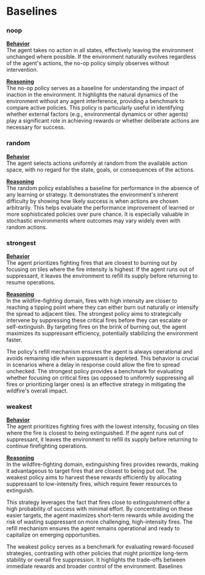 # Baselines

### noop
<u>**Behavior**</u><br>
The agent takes no action in all states, effectively leaving the environment unchanged where possible. If the
environment naturally evolves regardless of the agent's actions, the no-op policy simply observes without intervention.

<u>**Reasoning**</u><br>
The no-op policy serves as a baseline for understanding the impact of inaction in the environment. It highlights the
natural dynamics of the environment without any agent interference, providing a benchmark to compare active policies.
This policy is particularly useful in identifying whether external factors (e.g., environmental dynamics or other
agents) play a significant role in achieving rewards or whether deliberate actions are necessary for success.

### random
<u>**Behavior**</u><br>
The agent selects actions uniformly at random from the available action space, with no regard for the state, goals, or
consequences of the actions.

<u>**Reasoning**</u><br>
The random policy establishes a baseline for performance in the absence of any learning or strategy. It demonstrates
the environment's inherent difficulty by showing how likely success is when actions are chosen arbitrarily. This helps
evaluate the performance improvement of learned or more sophisticated policies over pure chance. It is especially
valuable in stochastic environments where outcomes may vary widely even with random actions.

### strongest
<u>**Behavior**</u><br>
The agent prioritizes fighting fires that are closest to burning out by focusing on tiles where the fire intensity is
highest. If the agent runs out of suppressant, it leaves the environment to refill its supply before returning to resume
operations.

<u>**Reasoning**</u><br>
In the wildfire-fighting domain, fires with high intensity are closer to reaching a tipping point where they can either
burn out naturally or intensify the spread to adjacent tiles. The strongest policy aims to strategically intervene by
suppressing these critical fires before they can escalate or self-extinguish. By targeting fires on the brink of burning
out, the agent maximizes its suppressant efficiency, potentially stabilizing the environment faster.

The policy's refill mechanism ensures the agent is always operational and avoids remaining idle when suppressant is
depleted. This behavior is crucial in scenarios where a delay in response could allow the fire to spread unchecked. The
strongest policy provides a benchmark for evaluating whether focusing on critical fires (as opposed to uniformly
suppressing all fires or prioritizing larger ones) is an effective strategy in mitigating the wildfire's overall impact.

### weakest
<u>**Behavior**</u><br>
The agent prioritizes fighting fires with the lowest intensity, focusing on tiles where the fire is closest to being
extinguished. If the agent runs out of suppressant, it leaves the environment to refill its supply before returning to
continue firefighting operations.

<u>**Reasoning**</u><br>
In the wildfire-fighting domain, extinguishing fires provides rewards, making it advantageous to target fires that are
closest to being put out. The weakest policy aims to harvest these rewards efficiently by allocating suppressant to
low-intensity fires, which require fewer resources to extinguish.

This strategy leverages the fact that fires close to extinguishment offer a high probability of success with minimal
effort. By concentrating on these easier targets, the agent maximizes short-term rewards while avoiding the risk of
wasting suppressant on more challenging, high-intensity fires. The refill mechanism ensures the agent remains
operational and ready to capitalize on emerging opportunities.

The weakest policy serves as a benchmark for evaluating reward-focused strategies, contrasting with other policies
that might prioritize long-term stability or overall fire suppression. It highlights the trade-offs between immediate
rewards and broader control of the environment. Baselines
